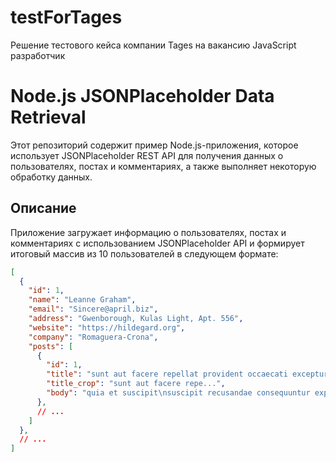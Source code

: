 # testForTages
Решение тестового кейса компании Tages на вакансию JavaScript разработчик

# Node.js JSONPlaceholder Data Retrieval
Этот репозиторий содержит пример Node.js-приложения, которое использует JSONPlaceholder REST API для получения данных о пользователях, постах и комментариях, а также выполняет некоторую обработку данных.

## Описание
Приложение загружает информацию о пользователях, постах и комментариях с использованием JSONPlaceholder API и формирует итоговый массив из 10 пользователей в следующем формате:

```json
[
  {
    "id": 1,
    "name": "Leanne Graham",
    "email": "Sincere@april.biz",
    "address": "Gwenborough, Kulas Light, Apt. 556",
    "website": "https://hildegard.org",
    "company": "Romaguera-Crona",
    "posts": [
      {
        "id": 1,
        "title": "sunt aut facere repellat provident occaecati excepturi optio reprehenderit",
        "title_crop": "sunt aut facere repe...",
        "body": "quia et suscipit\nsuscipit recusandae consequuntur expedita et cum\nreprehenderit molestiae ut ut quas totam\nnostrum rerum est autem sunt rem eveniet architecto"
      },
      // ...
    ]
  },
  // ...
]
